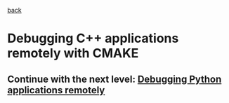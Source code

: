 [back](2_FPGA_HARDIP.md)


#  Debugging C++ applications remotely with CMAKE

 ## Continue with the next level: [Debugging Python applications remotely](4_Python.md)
